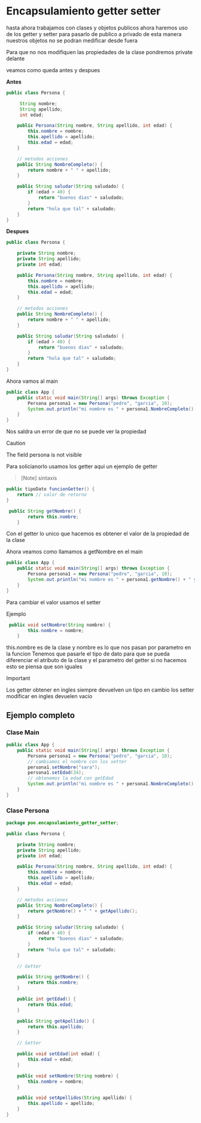 # Encapsulamiento getter setter

hasta ahora trabajamos con clases y objetos publicos ahora haremos uso de los getter y setter para pasarlo de publico a privado de esta manera nuestros objetos no se podran medificar desde fuera

Para que no nos modifiquen las propiedades de la clase pondremos private delante

veamos como queda antes y despues

**Antes**

```java
public class Persona {

     String nombre;
     String apellido;
     int edad;

    public Persona(String nombre, String apellido, int edad) {
        this.nombre = nombre;
        this.apellido = apellido;
        this.edad = edad;
    }

    // metodos accienes
    public String NombreCompleto() {
        return nombre + " " + apellido;
    }

    public String saludar(String saludado) {
        if (edad > 40) {
            return "buenos dias" + saludado;
        }
        return "hola que tal" + saludado;
    }
}
```

**Despues**

```java
public class Persona {

    private String nombre;
    private String apellido;
    private int edad;

    public Persona(String nombre, String apellido, int edad) {
        this.nombre = nombre;
        this.apellido = apellido;
        this.edad = edad;
    }

    // metodos accienes
    public String NombreCompleto() {
        return nombre + " " + apellido;
    }

    public String saludar(String saludado) {
        if (edad > 40) {
            return "buenos dias" + saludado;
        }
        return "hola que tal" + saludado;
    }
}
```

Ahora vamos al main

```java
public class App {
    public static void main(String[] args) throws Exception {
        Persona persona1 = new Persona("pedro", "garcia", 10);
        System.out.println("mi nombre es " + persona1.NombreCompleto() + " y tengo " + persona1.edad + " de edad");
    }
}

```

Nos saldra un error de que no se puede ver la propiedad

> [!CAUTION]
> The field persona is not visible

Para solicianorlo usamos los getter aqui un ejemplo de getter

> [Note]
> sintaxis

```java
public tipoDato funcionGetter() {
    return // valor de retorno
}
```

```java
 public String getNombre() {
        return this.nombre;
    }
```

Con el getter lo unico que hacemos es obtener el valor de la propiedad de la clase

Ahora veamos como llamamos a getNombre en el main

```java
public class App {
    public static void main(String[] args) throws Exception {
        Persona persona1 = new Persona("pedro", "garcia", 10);
        System.out.println("mi nombre es " + persona1.getNombre() + " y tengo " + persona1.edad + " de edad");
    }
}
```

Para cambiar el valor usamos el setter

Ejemplo

```java
 public void setNombre(String nombre) {
        this.nombre = nombre;
    }
```

this.nombre es de la clase y nombre es lo que nos pasan por parametro en la funcion Tenemos que pasarle el tipo de dato
para que se pueda diferenciar el atributo de la clase y el parametro del getter si no hacemos esto se piensa que son iguales

> [!IMPORTANT]
> Los getter obtener en ingles siempre devuelven un tipo en cambio los setter modificar en ingles devuelen vacio

## Ejemplo completo

### Clase Main

```java
public class App {
    public static void main(String[] args) throws Exception {
        Persona persona1 = new Persona("pedro", "garcia", 10);
        // cambiamos el nombre con los setter
        persona1.setNombre("sara");
        persona1.setEdad(34);
        // obtenemos la edad con getEdad
        System.out.println("mi nombre es " + persona1.NombreCompleto() + " y tengo " + persona1.getEdad() + " de edad");
    }
}

```

### Clase Persona

```java
package poo.encapsulamiento_getter_setter;

public class Persona {

    private String nombre;
    private String apellido;
    private int edad;

    public Persona(String nombre, String apellido, int edad) {
        this.nombre = nombre;
        this.apellido = apellido;
        this.edad = edad;
    }

    // metodos accienes
    public String NombreCompleto() {
        return getNombre() + " " + getApellido();
    }

    public String saludar(String saludado) {
        if (edad > 40) {
            return "buenos dias" + saludado;
        }
        return "hola que tal" + saludado;
    }

    // Getter

    public String getNombre() {
        return this.nombre;
    }

    public int getEdad() {
        return this.edad;
    }

    public String getApellido() {
        return this.apellido;
    }

    // Setter

    public void setEdad(int edad) {
        this.edad = edad;
    }

    public void setNombre(String nombre) {
        this.nombre = nombre;
    }

    public void setApellidos(String apellido) {
        this.apellido = apellido;
    }
}

```
